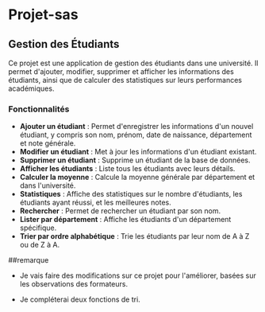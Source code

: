 # Projet-sas 
## Gestion des Étudiants

Ce projet est une application de gestion des étudiants dans une université. Il permet d'ajouter, modifier, supprimer et afficher les informations des étudiants, ainsi que de calculer des statistiques sur leurs performances académiques.

### Fonctionnalités

- **Ajouter un étudiant** : Permet d'enregistrer les informations d'un nouvel étudiant, y compris son nom, prénom, date de naissance, département et note générale.
- **Modifier un étudiant** : Met à jour les informations d'un étudiant existant.
- **Supprimer un étudiant** : Supprime un étudiant de la base de données.
- **Afficher les étudiants** : Liste tous les étudiants avec leurs détails.
- **Calculer la moyenne** : Calcule la moyenne générale par département et dans l'université.
- **Statistiques** : Affiche des statistiques sur le nombre d'étudiants, les étudiants ayant réussi, et les meilleures notes.
- **Rechercher** : Permet de rechercher un étudiant par son nom.
- **Lister par département** : Affiche les étudiants d'un département spécifique.
- **Trier par ordre alphabétique** : Trie les étudiants par leur nom de A à Z ou de Z à A.


##remarque 
- Je vais faire des modifications sur ce projet pour l'améliorer,      basées sur les observations des formateurs.

- Je compléterai deux fonctions de tri.